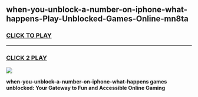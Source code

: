 
## when-you-unblock-a-number-on-iphone-what-happens-Play-Unblocked-Games-Online-mn8ta
<h3>
<a href="https://premium76.site?title=when-you-unblock-a-number-on-iphone-what-happens&ref=25A">CLICK TO PLAY</a></h3>
<hr>

<h3>
<a href="https://premium76.site?title=when-you-unblock-a-number-on-iphone-what-happens&ref=25A">CLICK 2 PLAY</a>
  
</h3>

<a href="https://premium76.site?title=when-you-unblock-a-number-on-iphone-what-happens&ref=25A"><img src="https://clearcache.store/games.png"></a>


**when-you-unblock-a-number-on-iphone-what-happens games unblocked: Your Gateway to Fun and Accessible Online Gaming**
